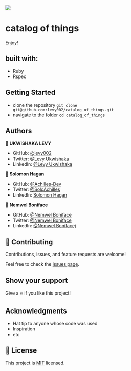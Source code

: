 ![](https://img.shields.io/badge/Microverse-blueviolet)

# catalog of things



Enjoy!

## built with:
- Ruby
- Rspec

## Getting Started

- clone the repository
`git clone git@github.com:levy002/catalog_of_things.git`
- navigate to the folder
`cd catalog_of_things`

## Authors

👤 **UKWISHAKA LEVY**

- GitHub: [@levy002](https://github.com/levy002)
- Twitter: [@Levy Ukwishaka](https://twitter.com/levy_ukwishaka)
- LinkedIn: [@Levy Ukwishaka](https://www.linkedin.com/in/levy-ukwishaka/)

👤 **Solomon Hagan**

- GitHub: [@Achilles-Dev](https://github.comAchilles-Dev)
- Twitter: [@SoloAchilles](https://twitter.com/SoloAchilles/)
- LinkedIn: [Solomon Hagan](https://www.linkedin.com/in/solomon-hagan/)


👤 **Nemwel Boniface**

- GitHub: [@Nemwel Boniface](https://github.com/Nemwel-Boniface)
- Twitter: [@Nemwel Boniface](https://twitter.com/nemwel_bonie)
- LinkedIn: [@Nemwel Bonifacej](https://www.linkedin.com/in/nemwel-nyandoro/)

## 🤝 Contributing

Contributions, issues, and feature requests are welcome!

Feel free to check the [issues page](https://github.com/levy002/catalog_of_things/issues).

## Show your support

Give a ⭐️ if you like this project!

## Acknowledgments

- Hat tip to anyone whose code was used
- Inspiration
- etc

## 📝 License

This project is [MIT](./MIT.md) licensed.